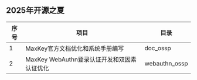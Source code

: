 ## 2025年开源之夏

| 序号 | 项目                            | 目录            |
|----|-------------------------------|---------------|
| 1  | MaxKey官方文档优化和系统手册编写           | doc_ossp      |
| 2  | MaxKey WebAuthn登录认证开发和双因素认证优化 | webauthn_ossp |


